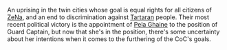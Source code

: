 An uprising in the twin cities whose goal is equal rights for all citizens of [ZeNa](../../Locations/ZeNa.md), and an end to discrimination against [Tartaran](Tartarus) people. Their most recent political victory is the appointment of [Pela Ghaine](Guard%20Captain%20Pela%20Ghaine.md) to the position of Guard Captain, but now that she's in the position, there's some uncertainty about her intentions when it comes to the furthering of the CoC's goals.